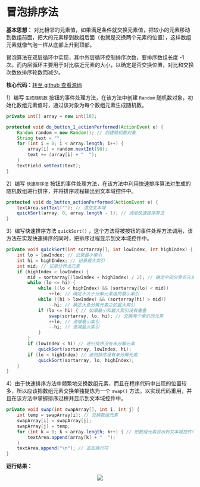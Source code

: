 # 冒泡排序法



**基本思想：** 对比相邻的元素值，如果满足条件就交换元素值，把较小的元素移动到数组前面，把大的元素移到数组后面（也就是交换两个元素的位置），这样数组元素就像气泡一样从底部上升到顶部。

冒泡算法在双层循环中实现，其中外层循环控制排序次数，要排序数组长度 -1 次。而内层循环主要用于对比临近元素的大小，以确定是否交换位置，对比和交换次数依排序轮数而减少。

**核心代码：**<a href="https://github.com/renkaigis/KeepCoding/tree/master/2017/09/11" target="_blank">转至 github 查看源码</a>

1）编写 `生成随机数` 按钮的事件处理方法，在该方法中创建 `Random` 随机数对象，初始化数组元素值时，通过该对象为每个数组元素生成随机数。

```java
private int[] array = new int[10];

protected void do_button_1_actionPerformed(ActionEvent e) {
    Random random = new Random(); // 创建随机数对象
    String text = "";
    for (int i = 0; i < array.length; i++) {
        array[i] = random.nextInt(90);
        text += (array[i] + "  ");
    }
    textField.setText(text);
}
```

2）编写 `快速排序法` 按钮的事件处理方法，在该方法中利用快速排序算法对生成的随机数组进行排序，并将排序过程输出到文本域控件中。

```java
protected void do_button_actionPerformed(ActionEvent e) {
    textArea.setText(""); // 清空文本域
    quickSort(array, 0, array.length - 1); // 调用快速排序算法
}
```

3）编写快速排序方法 `quickSort()` ，这个方法将被按钮的事件处理方法调用，该方法在实现快速排序的同时，把排序过程显示到文本域控件中。

```java
private void quickSort(int sortarray[], int lowIndex, int highIndex) {
    int lo = lowIndex; // 记录最小索引
    int hi = highIndex; // 记录最大索引
    int mid; // 记录分界点元素
    if (highIndex > lowIndex) {
        mid = sortarray[(lowIndex + highIndex) / 2]; // 确定中间分界点元素值
        while (lo <= hi) {
            while ((lo < highIndex) && (sortarray[lo] < mid))
                ++lo; // 确定不大于分解元素值的最小索引
            while ((hi > lowIndex) && (sortarray[hi] > mid))
                --hi; // 确定大鱼分解元素之的最大索引
            if (lo <= hi) { // 如果最小和最大索引没有重叠
                swap(sortarray, lo, hi); // 交换两个索引的元素
                ++lo; // 递增最小索引
                --hi; // 递减最大索引
            }
        }
        if (lowIndex < hi) // 递归排序没有未分解元素
            quickSort(sortarray, lowIndex, hi);
        if (lo < highIndex) // 递归排序没有未分解元素
            quickSort(sortarray, lo, highIndex);
    }
}
```

4）由于快速排序方法中频繁地交换数组元素，而且在程序代码中出现的位置较多，所以应该把数组元素交换单独提炼为一个 `swap()` 方法，以实现代码重用，并且在该方法中掌握排序过程并显示到文本域控件中。 

```java
private void swap(int swapArray[], int i, int j) {
    int temp = swapArray[i]; // 交换数组元素
    swapArray[i] = swapArray[j];
    swapArray[j] = temp;
    for (int k = 0; k < array.length; k++) { // 把数组元素显示到文本域控件中
        textArea.append(array[k] + "  ");
    }
    textArea.append("\n"); // 追加换行符
}
```

**运行结果：**

<div align="center"><img src="http://image.renkaigis.com/keepcoding/2017091201.png"></div>

